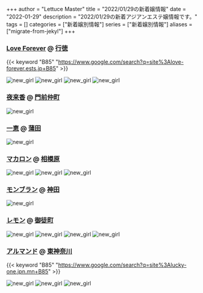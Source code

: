 +++
author = "Lettuce Master"
title = "2022/01/29の新着嬢情報"
date = "2022-01-29"
description = "2022/01/29の新着アジアンエステ嬢情報です。"
tags = []
categories = ["新着嬢別情報"]
series = ["新着嬢別情報"]
aliases = ["migrate-from-jekyl"]
+++
### [Love Forever](https://love-forever.ests.jp/) @ [行徳](/post/gyotoku)
{{< keyword "B85" "https://www.google.com/search?q=site%3Alove-forever.ests.jp+B85" >}} 

![new_girl](https://love-forever.ests.jp/photos/202201/2022012808110079.jpg)
![new_girl](https://love-forever.ests.jp/photos/202201/2022012808110164.jpg)
![new_girl](https://love-forever.ests.jp/photos/202201/2022012808110268.jpg)
![new_girl](https://love-forever.ests.jp/photos/202201/2022012808110297.jpg)
### [夜来香](http://www.yeraisha.esjp.info/) @ [門前仲町](/post/monzennakacho)


![new_girl](https://i.imgur.com/O8DTOju.jpeg)
### [一恵](http://kazue.me-es.com/) @ [蒲田](/post/kamata)


![new_girl](https://i.imgur.com/kzRgson.jpeg)
### [マカロン](https://makaron.jpn.cm/) @ [相模原](/post/sagamihara)


![new_girl](https://makaron.jpn.cm/photos/202201/2022012817462845.jpg)
![new_girl](https://makaron.jpn.cm/photos/202201/2022012817462949.jpg)
![new_girl](https://makaron.jpn.cm/photos/202201/2022012817462965.jpg)
### [モンブラン](http://montblanc.estheya.com/) @ [神田](/post/kanda)


![new_girl](https://i.imgur.com/bFOB5K7.jpeg)
### [レモン](http://ueno502.galaxy.bindcloud.jp/) @ [御徒町](/post/okachimachi)


![new_girl](https://i.imgur.com/sbGnbLJ.jpeg)
![new_girl](https://i.imgur.com/KLbOlNd.jpeg)
![new_girl](https://i.imgur.com/M7IIQpj.jpeg)
![new_girl](https://i.imgur.com/soliYet.jpeg)
### [アルマンド](http://lucky-one.jpn.mn/) @ [東神奈川](/post/higashikanagawa)
{{< keyword "B85" "https://www.google.com/search?q=site%3Alucky-one.jpn.mn+B85" >}} 

![new_girl](https://i.imgur.com/DbCvbxE.jpeg)
![new_girl](https://i.imgur.com/rBFaYzW.jpeg)
![new_girl](https://i.imgur.com/y6iQPP9.jpeg)
